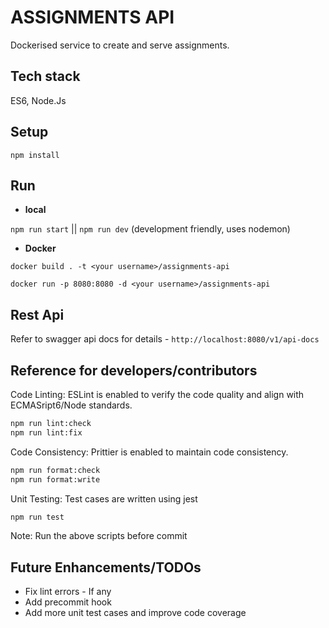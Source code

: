 # ASSIGNMENTS API
Dockerised service to create and serve assignments.

## Tech stack
ES6, Node.Js

## Setup
`npm install`

## Run
* **local**
  
`npm run start` || `npm run dev` (development friendly, uses nodemon)

* **Docker**
  
`docker build . -t <your username>/assignments-api`

`docker run -p 8080:8080 -d <your username>/assignments-api`

## Rest Api
Refer to swagger api docs for details - `http://localhost:8080/v1/api-docs`

## Reference for developers/contributors
Code Linting: ESLint is enabled to verify the code quality and align with ECMASript6/Node standards.
```bash
npm run lint:check
npm run lint:fix
```

Code Consistency: Prittier is enabled to maintain code consistency.
```bash
npm run format:check
npm run format:write
```

Unit Testing: Test cases are written using jest 
```bash
npm run test
```

Note: Run the above scripts before commit

## Future Enhancements/TODOs
* Fix lint errors - If any
* Add precommit hook
* Add more unit test cases and improve code coverage
